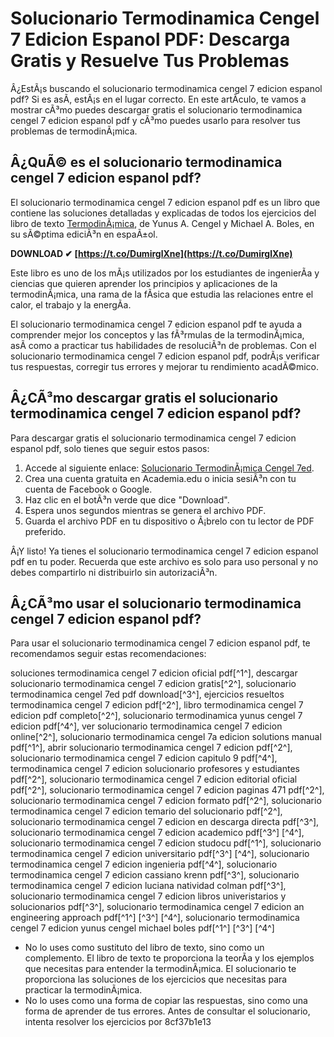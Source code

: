 
 
# Solucionario Termodinamica Cengel 7 Edicion Espanol PDF: Descarga Gratis y Resuelve Tus Problemas
 
Â¿EstÃ¡s buscando el solucionario termodinamica cengel 7 edicion espanol pdf? Si es asÃ­, estÃ¡s en el lugar correcto. En este artÃ­culo, te vamos a mostrar cÃ³mo puedes descargar gratis el solucionario termodinamica cengel 7 edicion espanol pdf y cÃ³mo puedes usarlo para resolver tus problemas de termodinÃ¡mica.
 
## Â¿QuÃ© es el solucionario termodinamica cengel 7 edicion espanol pdf?
 
El solucionario termodinamica cengel 7 edicion espanol pdf es un libro que contiene las soluciones detalladas y explicadas de todos los ejercicios del libro de texto [TermodinÃ¡mica](https://www.amazon.com/Termodin%C3%A1mica-Yunus-Cengel-Michael-Boles/dp/6071507976), de Yunus A. Cengel y Michael A. Boles, en su sÃ©ptima ediciÃ³n en espaÃ±ol.
 
**DOWNLOAD ✔ [https://t.co/DumirglXne](https://t.co/DumirglXne)**


 
Este libro es uno de los mÃ¡s utilizados por los estudiantes de ingenierÃ­a y ciencias que quieren aprender los principios y aplicaciones de la termodinÃ¡mica, una rama de la fÃ­sica que estudia las relaciones entre el calor, el trabajo y la energÃ­a.
 
El solucionario termodinamica cengel 7 edicion espanol pdf te ayuda a comprender mejor los conceptos y las fÃ³rmulas de la termodinÃ¡mica, asÃ­ como a practicar tus habilidades de resoluciÃ³n de problemas. Con el solucionario termodinamica cengel 7 edicion espanol pdf, podrÃ¡s verificar tus respuestas, corregir tus errores y mejorar tu rendimiento acadÃ©mico.
 
## Â¿CÃ³mo descargar gratis el solucionario termodinamica cengel 7 edicion espanol pdf?
 
Para descargar gratis el solucionario termodinamica cengel 7 edicion espanol pdf, solo tienes que seguir estos pasos:
 
1. Accede al siguiente enlace: [Solucionario TermodinÃ¡mica Cengel 7ed](https://www.academia.edu/36201577/Solucionario_Termodin%C3%A1mica_Cengel_7ed).
2. Crea una cuenta gratuita en Academia.edu o inicia sesiÃ³n con tu cuenta de Facebook o Google.
3. Haz clic en el botÃ³n verde que dice "Download".
4. Espera unos segundos mientras se genera el archivo PDF.
5. Guarda el archivo PDF en tu dispositivo o Ã¡brelo con tu lector de PDF preferido.

Â¡Y listo! Ya tienes el solucionario termodinamica cengel 7 edicion espanol pdf en tu poder. Recuerda que este archivo es solo para uso personal y no debes compartirlo ni distribuirlo sin autorizaciÃ³n.
 
## Â¿CÃ³mo usar el solucionario termodinamica cengel 7 edicion espanol pdf?
 
Para usar el solucionario termodinamica cengel 7 edicion espanol pdf, te recomendamos seguir estas recomendaciones:
 
soluciones termodinamica cengel 7 edicion oficial pdf[^1^],  descargar solucionario termodinamica cengel 7 edicion gratis[^2^],  solucionario termodinamica cengel 7ed pdf download[^3^],  ejercicios resueltos termodinamica cengel 7 edicion pdf[^2^],  libro termodinamica cengel 7 edicion pdf completo[^2^],  solucionario termodinamica yunus cengel 7 edicion pdf[^4^],  ver solucionario termodinamica cengel 7 edicion online[^2^],  solucionario termodinamica cengel 7a edicion solutions manual pdf[^1^],  abrir solucionario termodinamica cengel 7 edicion pdf[^2^],  solucionario termodinamica cengel 7 edicion capitulo 9 pdf[^4^],  termodinamica cengel 7 edicion solucionario profesores y estudiantes pdf[^2^],  solucionario termodinamica cengel 7 edicion editorial oficial pdf[^2^],  solucionario termodinamica cengel 7 edicion paginas 471 pdf[^2^],  solucionario termodinamica cengel 7 edicion formato pdf[^2^],  solucionario termodinamica cengel 7 edicion temario del solucionario pdf[^2^],  solucionario termodinamica cengel 7 edicion en descarga directa pdf[^3^],  solucionario termodinamica cengel 7 edicion academico pdf[^3^] [^4^],  solucionario termodinamica cengel 7 edicion studocu pdf[^1^],  solucionario termodinamica cengel 7 edicion universitario pdf[^3^] [^4^],  solucionario termodinamica cengel 7 edicion ingenieria pdf[^4^],  solucionario termodinamica cengel 7 edicion cassiano krenn pdf[^3^],  solucionario termodinamica cengel 7 edicion luciana natividad colman pdf[^3^],  solucionario termodinamica cengel 7 edicion libros univeristarios y solucionarios pdf[^3^],  solucionario termodinamica cengel 7 edicion an engineering approach pdf[^1^] [^3^] [^4^],  solucionario termodinamica cengel 7 edicion yunus cengel michael boles pdf[^1^] [^3^] [^4^]

- No lo uses como sustituto del libro de texto, sino como un complemento. El libro de texto te proporciona la teorÃ­a y los ejemplos que necesitas para entender la termodinÃ¡mica. El solucionario te proporciona las soluciones de los ejercicios que necesitas para practicar la termodinÃ¡mica.
- No lo uses como una forma de copiar las respuestas, sino como una forma de aprender de tus errores. Antes de consultar el solucionario, intenta resolver los ejercicios por 8cf37b1e13


